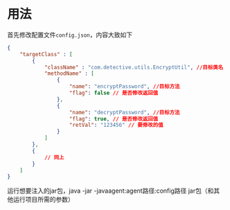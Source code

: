 # 用法
首先修改配置文件`config.json`，内容大致如下
```json
{
    "targetClass" : [
        {
            "className" : "com.detective.utils.EncryptUtil", //目标类名
            "methodName" : [
                {
                    "name": "encryptPassword", //目标方法
                    "flag": false // 是否修改返回值
                },
                {
                    "name": "decryptPassword", //目标方法
                    "flag": true, // 是否修改返回值
                    "retVal": "123456" // 要修改的值
                }
            ]
        },
        {
            // 同上
        }
    ]
}
```
运行想要注入的jar包，java -jar -javaagent:agent路径:config路径 jar包（和其他运行项目所需的参数）
